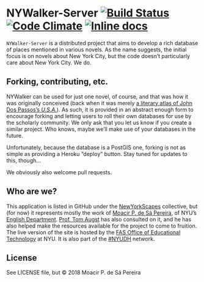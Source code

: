 # NYWalker-Server [![Build Status](https://travis-ci.org/nyscapes/nywalker.svg)](https://travis-ci.org/nyscapes/nywalker-server) [![Code Climate](https://codeclimate.com/github/nyscapes/nywalker-server.svg)](https://codeclimate.com/github/nyscapes/nywalker-server) [![Inline docs](http://inch-ci.org/github/nyscapes/nywalker-server.svg)](http://inch-ci.org/github/nyscapes/nywalker-server) 

`NYWalker-Server` is a distributed project that aims to develop a rich database of
places mentioned in various novels. As the name suggests, the initial focus is
on novels about New York City, but the code doesn’t particularly care about New
York City. We do.

## Forking, contributing, etc.

NYWalker can be used for just one novel, of course, and that was how it was
originally conceived (back when it was merely [a literary atlas of John Dos
Passos’s *U.S.A.*](http://github.com/muziejus/usa-atlas)). As such, it is
provided in an abstract enough form to encourage forking and letting users to
roll their own databases for use by the scholarly community. We only ask that
you let us know if you create a similar project. Who knows, maybe we’ll make
use of your databases in the future.

Unfortunately, because the database is a PostGIS one, forking is not as simple
as providing a Heroku “deploy” button. Stay tuned for updates to this, though…

We obviously also welcome pull requests.

## Who are we?

This application is listed in GitHub under the
[NewYorkScapes](http://newyorkscapes.org) collective, but (for now) it
represents mostly the work of [Moacir P. de Sá Pereira](http://moacir.com), of
NYU’s [English Department](http://english.fas.nyu.edu). [Prof. Tom
Augst](http://english.fas.nyu.edu/object/ThomasAugst.html) has also consulted
on it, and he has also helped make the resources available for the
project to come to fruition. The live version of the site is hosted by the [FAS
Office of Educational Technology](https://wp.nyu.edu/fas-edtech) at NYU. It is
also part of the [#NYUDH](https://twitter.com/search?q=%23nyudh&src=typd)
network.

## License

See LICENSE file, but © 2018 Moacir P. de Sá Pereira

